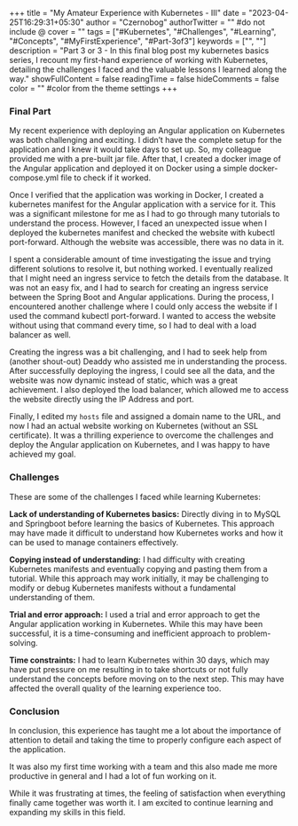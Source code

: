 +++
title = "My Amateur Experience with Kubernetes - III"
date = "2023-04-25T16:29:31+05:30"
author = "Czernobog"
authorTwitter = "" #do not include @
cover = ""
tags = ["#Kubernetes",  "#Challenges",  "#Learning",  "#Concepts",  "#MyFirstExperience",  "#Part-3of3"]
keywords = ["", ""]
description = "Part 3 or 3 - In this final blog post my kubernetes basics series, I recount my first-hand experience of working with Kubernetes, detailing the challenges I faced and the valuable lessons I learned along the way."
showFullContent = false
readingTime = false
hideComments = false
color = "" #color from the theme settings
+++


### Final Part

My recent experience with deploying an Angular application on Kubernetes was both challenging and exciting. I didn’t have the complete setup for the application and I knew it would take days to set up. So, my colleague provided me with a pre-built jar file. After that, I created a docker image of the Angular application and deployed it on Docker using a simple docker-compose.yml file to check if it worked.

Once I verified that the application was working in Docker, I created a kubernetes manifest for the Angular application with a service for it. This was a significant milestone for me as I had to go through many tutorials to understand the process. However, I faced an unexpected issue when I deployed the kubernetes manifest and checked the website with kubectl port-forward. Although the website was accessible, there was no data in it.

I spent a considerable amount of time investigating the issue and trying different solutions to resolve it, but nothing worked. I eventually realized that I might need an ingress service to fetch the details from the database. It was not an easy fix, and I had to search for creating an ingress service between the Spring Boot and Angular applications. During the process, I encountered another challenge where I could only access the website if I used the command kubectl port-forward. I wanted to access the website without using that command every time, so I had to deal with a load balancer as well.

Creating the ingress was a bit challenging, and I had to seek help from (another shout-out) Deaddy who assisted me in understanding the process. After successfully deploying the ingress, I could see all the data, and the website was now dynamic instead of static, which was a great achievement. I also deployed the load balancer, which allowed me to access the website directly using the IP Address and port.

Finally, I edited my `hosts` file and assigned a domain name to the URL, and now I had an actual website working on Kubernetes (without an SSL certificate). It was a thrilling experience to overcome the challenges and deploy the Angular application on Kubernetes, and I was happy to have achieved my goal.


### Challenges

These are some of the challenges I faced while learning Kubernetes:

**Lack of understanding of Kubernetes basics:** Directly diving in to MySQL and Springboot before learning the basics of Kubernetes. This approach may have made it difficult to understand how Kubernetes works and how it can be used to manage containers effectively.

**Copying instead of understanding:** I had difficulty with creating Kubernetes manifests and eventually copying and pasting them from a tutorial. While this approach may work initially, it may be challenging to modify or debug Kubernetes manifests without a fundamental understanding of them.

**Trial and error approach:** I used a trial and error approach to get the Angular application working in Kubernetes. While this may have been successful, it is a time-consuming and inefficient approach to problem-solving.

**Time constraints:** I had to learn Kubernetes within 30 days, which may have put pressure on me resulting in to take shortcuts or not fully understand the concepts before moving on to the next step. This may have affected the overall quality of the learning experience too.

### Conclusion

In conclusion, this experience has taught me a lot about the importance of attention to detail and taking the time to properly configure each aspect of the application.

It was also my first time working with a team and this also made me more productive in general and I had a lot of fun working on it.

While it was frustrating at times, the feeling of satisfaction when everything finally came together was worth it. I am excited to continue learning and expanding my skills in this field.
